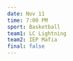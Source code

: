 ```yaml
---
date: Nov 11
time: 7:00 PM
sport: Basketball
team1: LC Lightning
team2: IEP Mafia
final: false
---
```

